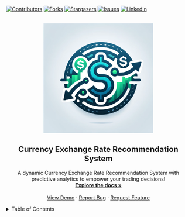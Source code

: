 <a id="readme-top"></a>
[![Contributors][contributors-shield]][contributors-url]
[![Forks][forks-shield]][forks-url]
[![Stargazers][stars-shield]][stars-url]
[![Issues][issues-shield]][issues-url]
[![LinkedIn][linkedin-shield]][linkedin-url]


<!-- PROJECT LOGO -->
<br />
<div align="center">
  <a href="https://github.com/hiraarif-13/Currency-Rate-Exchange-Recommendation-System">
    <img src="Images/logo.png" alt="Logo" width="300" height="300">
  </a>

<h2 align="center">Currency Exchange Rate Recommendation System</h3>

  <p align="center">
    A dynamic Currency Exchange Rate Recommendation System with predictive analytics to empower your trading decisions!
    <br />
    <a href="https://github.com/hiraarif-13/Currency-Rate-Exchange-Recommendation-System/tree/main/Documentations"><strong>Explore the docs »</strong></a>
    <br />
    <br />
    <a href="https://github.com/hiraarif-13/Currency-Rate-Exchange-Recommendation-System">View Demo</a>
    ·
    <a href="https://github.com/hiraarif-13/Currency-Rate-Exchange-Recommendation-System/issues">Report Bug</a>
    ·
    <a href="https://github.com/hiraarif-13/Currency-Rate-Exchange-Recommendation-System/issues">Request Feature</a>
  </p>
</div>


<!-- TABLE OF CONTENTS -->
<details>
  <summary>Table of Contents</summary>
  <ol>
    <li>
      <a href="#about">About The Project</a>
      <ul>
        <li><a href="#built-with">Built With</a></li>
      </ul>
    </li>
    <li>
      <a href="#getting-started">Getting Started</a>
      <ul>
        <li><a href="#prerequisites">Prerequisites</a></li>
        <li><a href="#installation">Installation</a></li>
      </ul>
    </li>
    <li><a href="#project-structure">Project Structure</a></li>
    <li><a href="#usage">Usage</a></li>
    <li><a href="#roadmap">Roadmap</a></li>
    <li><a href="#contributing">Contributing</a></li>
    <li><a href="#contact">Contact</a></li>
    <li><a href="#acknowledgments">Acknowledgments</a></li>
  </ol>



<!-- ABOUT THE PROJECT -->

<a id="about"></a>

## About The Project

[![Product Name Screen Shot][product-screenshot]](https://github.com/hiraarif-13/Currency-Rate-Exchange-Recommendation-System/tree/main/Resources/demo.html)

The Currency Exchange Rate Prediction System is a Python application designed to assist users in analyzing historical
currency exchange rates. It predicts future rates and makes recommendations on buying or selling currencies.

<p align="right">
  <a href="#readme-top" style="color: gray; text-decoration: none; transition: color 0.2s;"
    onmouseover="this.style.color='white';" onmouseout="this.style.color='gray';">
    <strong>Back to Top ⬆️</strong>
  </a>
</p>


<a id="built-with"></a>

### Built With

The Currency Exchange Rate Recommendation System is built using a combination of data analysis and machine learning
libraries in Python. Here's a list of the main components:

* [![Python][Python.org]][Python-url]
* [![Pandas][Pandas.pydata.org]][Pandas-url]
* [![NumPy][NumPy.org]][NumPy-url]
* [![Plotly][Plotly.com]][Plotly-url]
* [![Matplotlib][Matplotlib.org]][Matplotlib-url]
* [![Seaborn][Seaborn.pydata.org]][Seaborn-url]
* [![Scikit-Learn][Scikit-learn.org]][Scikit-learn-url]
* [![XGBoost][XGBoost.readthedocs.io]][XGBoost-url]
* [![Statsmodels][Statsmodels.org]][Statsmodels-url]
* [![yfinance][yfinance-url]][yfinance]
* [![SciPy][SciPy.org]][SciPy-url]
* [![Colab][Collab-shield]][Collab-url]

<p align="right">
  <a href="#readme-top"><strong>Back to Top ⬆️</strong></a>
</p>

<a id="getting-started"></a>

## Getting Started

<a id="prerequisites"></a>

### Prerequisites

Before you begin, make sure your system meets the following requirements:

- **Python 3.10+**: The system is designed to work with Python 3.10 or newer. If you haven't already, download the
  latest Python version from the [official Python website](https://www.python.org/downloads/).
- **Pip**: This is the package installer for Python. It's usually included with your Python installation. If you need to
  install it separately, follow the instructions on
  the [pip documentation page](https://pip.pypa.io/en/stable/installation/).
- **Virtual Environment**: It's highly recommended to use a virtual environment to manage dependencies for the project
  and keep your Python setup clean. You can create one using `venv` which is included in the Python standard library.
  For more information on creating and using virtual environments, refer to
  the [venv module documentation](https://docs.python.org/3/library/venv.html).

By ensuring these prerequisites, you'll have a smooth setup and a contained environment for running the Currency
Exchange Rate Recommendation System.

<a id="installation"></a>

### Installation

1. Clone the repository to your local machine.

   ```bash
   git clone https://github.com/hiraarif-13/Currency-Rate-Exchange-Recommendation-System.git
   ```

2. Navigate to the project directory.

3. Run `setup.py` to install necessary libraries listed in `requirements.txt`.

   ```bash
   python setup.py install
   ```

<a id="project-structure"></a>

## Project Structure

- `Currency Exchange Recommendation System.ipynb`: Notebook with all the analysis and prediction code.
- `setup.py`: Script to set up the project dependencies.
- `requirements.txt`: List of libraries required for the project.

<a id="usage"></a>

## Usage

### Importing Libraries

The system utilizes a variety of Python libraries:

- `plotly.express` and `plotly.graph_objects` for interactive plotting.
- `pandas` for data manipulation and analysis.
- `numpy` for numerical computations.
- `matplotlib.pyplot` and `seaborn` for static plotting.
- `sklearn` for machine learning tasks, including model selection and feature selection.
- `xgboost` for the XGBoost algorithm implementation.
- `statsmodels` for the implementation of many statistical models.
- `yfinance` for fetching historical market data.
- `warnings` to suppress warnings for cleaner output.

### Data Loading

The yfinance library is used to download historical exchange rate data for the specified currency pair (e.g., PKR to
USD). The data is then saved to a CSV file for later use.

```python
base_currency = 'PKR'
target_currency = 'USD'
df = yf.download(f"{target_currency}{base_currency}=X", start="2013-12-20", end="2023-12-20")
df.reset_index(inplace=True)
print("Data collected successfully:")
print(df.head())
print(df.tail())
```

```commandline
[*********************100%%**********************]  1 of 1 completedData collected successfully:
        Date        Open        High         Low       Close   Adj Close  \
0 2013-12-20  105.500000  106.199997  104.970001  106.199997  106.199997   
1 2013-12-23  104.790001  106.099998  104.699997  104.830002  104.830002   
2 2013-12-24  104.639999  106.150002  103.930000  106.150002  106.150002   
3 2013-12-25  104.639999  106.150002  103.930000  106.150002  106.150002   
4 2013-12-26  103.830002  106.150002  103.830002  106.150002  106.150002   

   Volume  
0       0  
1       0  
2       0  
3       0  
4       0  
           Date        Open        High         Low       Close   Adj Close  \
2600 2023-12-13  282.249054  282.249054  282.137268  282.175873  282.175873   
2601 2023-12-14  279.199738  283.299988  278.443207  283.299988  283.299988   
2602 2023-12-15  277.142853  283.000000  277.142853  283.000000  283.000000   
2603 2023-12-18  280.193359  280.193359  278.257080  279.846649  279.846649   
2604 2023-12-19  278.134735  283.000000  277.549927  278.257080  278.257080   

      Volume  
2600       0  
2601       0  
2602       0  
2603       0  
2604       0 
```

If you need to adjust the variables in the data loading module of the Currency Exchange Rate Recommendation System to
fit different requirements, you can modify the following parameters:

- `base_currency`: Set this variable to the currency code of the base currency you are interested in.
- `target_currency`: Set this to the currency code of the target currency you wish to compare against the base currency.
- `start_date`: The beginning date for the historical data you want to download.
- `end_date`: The ending date for the historical data range.

Here are the statements you would use to change these variables according to your needs:

```python
# Set the base and target currency codes
base_currency = 'YourBaseCurrencyCode'  # For example, 'EUR' for Euro
target_currency = 'YourTargetCurrencyCode'  # For example, 'JPY' for Japanese Yen

# Define the date range for historical data
start_date = 'YYYY-MM-DD'  # For example, '2020-01-01'
end_date = 'YYYY-MM-DD'  # For example, '2024-01-01'

# Download historical data using yfinance
df = yf.download(f"{target_currency}{base_currency}=X", start=start_date, end=end_date)
df.reset_index(inplace=True)

# Specify the path for saving the CSV file
csv_file_path = 'path/to/your/currency_data.csv'  # For example, 'data/currency_pair_data.csv'

# Save the DataFrame to a CSV file
df.to_csv(csv_file_path, index=False)

# Load data from the CSV file
df = pd.read_csv(csv_file_path)
```

By altering these variables, you can tailor the data loading process to fetch and prepare the specific currency exchange
rate data that you are interested in analyzing with the system.

### Data Preprocessing

This step includes handling missing values, converting date strings to datetime objects, and filling any remaining
missing values with forward-fill method to maintain data continuity.

```python
# Fill missing values
df.fillna(method='ffill', inplace=True)

# Convert to datetime
df['Date'] = pd.to_datetime(df['Date'])
```

### Exploratory Data Analysis (EDA)

EDA is performed to understand data distributions and relationships. This includes generating a candlestick chart with
volume and a box plot to visualize the distribution of data.

| Candle Stick Chart | Boxplot | Seasonality Trend |
|--------------------|---------|-------------------|
| [![Candle Stick Chart][candle-stick-chart-screenshot-before]](https://github.com/hiraarif-13/Currency-Rate-Exchange-Recommendation-System/tree/main/Resources/candle_stick_chart.html) | [![Boxplot][boxplot-screenshot-before]](https://github.com/hiraarif-13/Currency-Rate-Exchange-Recommendation-System/tree/main/Images/Before/boxplot.png) | [![Seasonality Trend][seasonality-trend-screenshot]](https://github.com/hiraarif-13/Currency-Rate-Exchange-Recommendation-System/tree/main/Images/Before/seasonality_trend.png) |

This module also removes columns that do not contribute any information about variability or spread in the data
e.g., `Volume`

```python
df.drop(columns=['Volume'], inplace=True)
```

### Feature Engineering

The system creates new features like lag features (to capture temporal dependencies) and technical indicators such as
Simple Moving Average (SMA) and Relative Strength Index (RSI), which are widely used in technical analysis.

#### Data Normalization:

1. Skewness of the features is assessed
2. Outlier handling is performed through Interquartile Range (IQR) capping.

[![Boxplot][boxplot-screenshot-after]](https://github.com/hiraarif-13/Currency-Rate-Exchange-Recommendation-System/tree/main/Images/After/boxplot.png)

#### Feature Selection

Features are then selected based on their:

1. Correlation with the target variable.
2. Recursive Feature Elimination (RFE) using a Random Forest Regressor.

#### Visualization

[![Visualise][visualization-screenshot]](https://github.com/hiraarif-13/Currency-Rate-Exchange-Recommendation-System/tree/main/Images/After/visualization.png)

#### Decision on Which Features to Keep

Based on both the feature selection methods, `n` features will be selected.

### Model Training and Evaluation

Several models are trained and evaluated:

- Linear Regression: For linear relationships.
- Random Forest Regressor: For non-linear relationships and feature importance ranking.
- Gradient Boosting Regressor: For sequential error reduction.
- XGBoost Regressor: For a scalable and efficient gradient boosting implementation.

The best model is selected based on Mean Squared Error (MSE) and R-squared (R2) metrics.

[![Model Training and Evaluation][model_training_evaluation-screenshot]](https://github.com/hiraarif-13/Currency-Rate-Exchange-Recommendation-System/tree/main/Images/After/model_training_evaluation.png)

### Recommendation Engine

A function is designed to recommend whether to buy or sell based on the predictions of the best model and the current
price.

```python
# Decision recommendation based on the best model's predictions
def recommend_decision(predictions, current_price):
    future_price = np.mean(predictions)
    if future_price > current_price:
        return "Buy"
    else:
        return "Sell"


current_price = df['Close'].iloc[-1]
best_model = models[best_model_name]
future_predictions = best_model.predict(X_test)
decision = recommend_decision(future_predictions, current_price)
print(f"Recommended action: {decision} it now!")
```

```commandline
Recommended action: Sell it now!
```

### Forecasting

The system can forecast the exchange rate for a specified number of future days using the best-performing model.

[![Forecasting][forecasting-screenshot]](https://github.com/hiraarif-13/Currency-Rate-Exchange-Recommendation-System/tree/main/Resources/demo.html)

<a id="contributing"></a>

## Contributing

Feel free to fork the project, make changes, and submit a pull request.

<a id="acknowledgments"></a>

## Acknowledgments

- The dataset used in this project is courtesy of Yahoo Finance.
- This project is inspired by the challenges faced by currency traders in predicting exchange rates.

<!-- MARKDOWN LINKS & IMAGES -->
<!-- https://www.markdownguide.org/basic-syntax/#reference-style-links -->

[contributors-shield]: https://img.shields.io/github/contributors/hiraarif-13/Currency-Rate-Exchange-Recommendation-System.svg?style=for-the-badge

[contributors-url]: https://github.com/hiraarif-13/repo_name/graphs/contributors

[forks-shield]: https://img.shields.io/github/forks/hiraarif-13/Currency-Rate-Exchange-Recommendation-System.svg?style=for-the-badge

[forks-url]: https://github.com/hiraarif-13/repo_name/network/members

[stars-shield]: https://img.shields.io/github/stars/hiraarif-13/Currency-Rate-Exchange-Recommendation-System.svg?style=for-the-badge

[stars-url]: https://github.com/hiraarif-13/repo_name/stargazers

[issues-shield]: https://img.shields.io/github/issues/hiraarif-13/Currency-Rate-Exchange-Recommendation-System.svg?style=for-the-badge

[issues-url]: https://github.com/hiraarif-13/repo_name/issues

[linkedin-shield]: https://img.shields.io/badge/-LinkedIn-black.svg?style=for-the-badge&logo=linkedin&colorB=555

[linkedin-url]: https://linkedin.com/in/linkedin_username

[product-screenshot]: Resources/demo.html

[Python.org]: https://img.shields.io/badge/python-3670A0?style=for-the-badge&logo=python&logoColor=ffdd54

[Python-url]: https://python.org/

[Jupyter.org]: https://img.shields.io/badge/Jupyter-F37626.svg?&style=for-the-badge&logo=Jupyter&logoColor=white

[Jupyter-url]: https://jupyter.org/

[Pandas.pydata.org]: https://img.shields.io/badge/pandas-150458?style=for-the-badge&logo=pandas&logoColor=white

[Pandas-url]: https://pandas.pydata.org/

[NumPy.org]: https://img.shields.io/badge/numpy-013243?style=for-the-badge&logo=numpy&logoColor=white

[NumPy-url]: https://numpy.org/

[Plotly.com]: https://img.shields.io/badge/plotly-3F4F75?style=for-the-badge&logo=plotly&logoColor=white

[Plotly-url]: https://plotly.com/

[Matplotlib.org]: https://img.shields.io/badge/matplotlib-11557c?style=for-the-badge&logo=matplotlib&logoColor=white

[Matplotlib-url]: https://matplotlib.org/

[Seaborn.pydata.org]: https://img.shields.io/badge/seaborn-507DCA?style=for-the-badge&logo=seaborn&logoColor=white

[Seaborn-url]: https://seaborn.pydata.org/

[Scikit-learn.org]: https://img.shields.io/badge/scikit_learn-F7931E?style=for-the-badge&logo=scikit-learn&logoColor=white

[Scikit-learn-url]: https://scikit-learn.org/

[XGBoost.readthedocs.io]: https://img.shields.io/badge/XGBoost-28A745?style=for-the-badge&logo=xgboost&logoColor=white

[XGBoost-url]: https://xgboost.readthedocs.io/

[Statsmodels.org]: https://img.shields.io/badge/statsmodels-DD1100?style=for-the-badge&logo=statsmodels&logoColor=white

[Statsmodels-url]: https://www.statsmodels.org/

[yfinance-url]: https://img.shields.io/badge/yfinance-0078D4?style=for-the-badge&logo=yfinance&logoColor=white

[yfinance]: https://pypi.org/project/yfinance/

[SciPy.org]: https://img.shields.io/badge/SciPy-8CAAE6?style=for-the-badge&logo=scipy&logoColor=white

[SciPy-url]: https://scipy.org/

[Collab-url]: https://colab.research.google.com/drive/1nYGFvYBqhVpFT0lHva6IcUm6wkLW7B5x?usp=sharing

[Collab-shield]: https://colab.research.google.com/assets/colab-badge.svg

[candle-stick-chart-screenshot-before]: Images/Before/candle_stick_chart.png

[boxplot-screenshot-before]: Images/Before/boxplot.png

[boxplot-screenshot-after]: Images/After/boxplot.png

[seasonality-trend-screenshot]: Images/Before/seasonality_trend.png

[visualization-screenshot]: Images/After/visualization.png

[model_training_evaluation-screenshot]: Images/After/model_training_evaluation.png

[forecasting-screenshot]: Images/After/candle_stick_chart.png